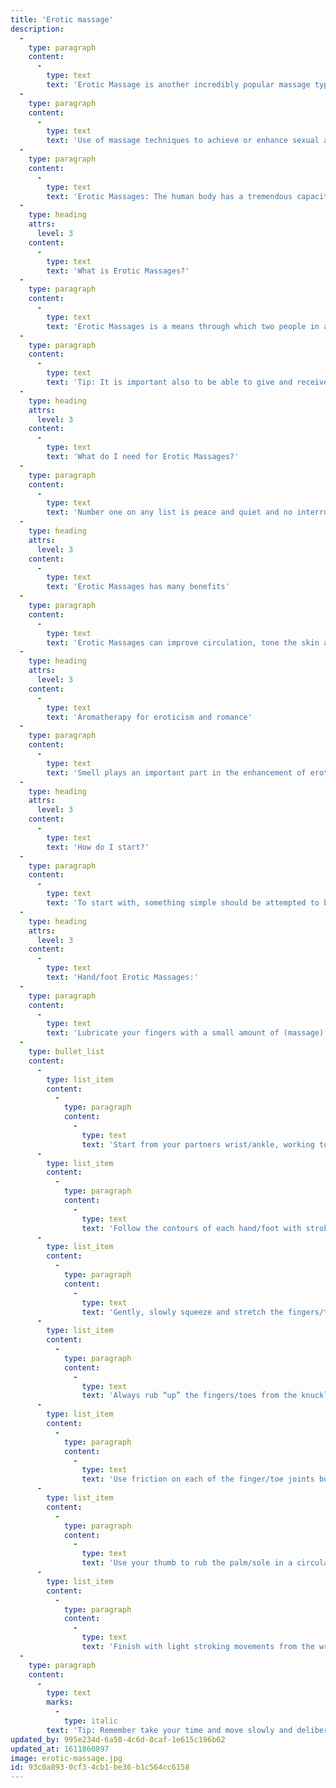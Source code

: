 ```yaml
---
title: 'Erotic massage'
description:
  -
    type: paragraph
    content:
      -
        type: text
        text: 'Erotic Massage is another incredibly popular massage type where one of our stunning masseuses uses touch and teasing to heighten your sexual desires into a frenzy.'
  -
    type: paragraph
    content:
      -
        type: text
        text: 'Use of massage techniques to achieve or enhance sexual arousal. Massages have been used for medical purposes for a very long time, and their use for erotic purposes also has a long history. Today, erotic massage is used by some people on occasion as a part of sex, either as foreplay. Erotic massages typically feature massages around the erogenous zones of the body to increase sexual arousal.'
  -
    type: paragraph
    content:
      -
        type: text
        text: 'Erotic Massages: The human body has a tremendous capacity to experience pleasure through its five senses: sight, sound, smell, taste and, above all, touch. Heightening these senses to the point of exquisite joy is a playful art which brings a new and deeper level of intimacy between two people in a loving relationship.'
  -
    type: heading
    attrs:
      level: 3
    content:
      -
        type: text
        text: 'What is Erotic Massages?'
  -
    type: paragraph
    content:
      -
        type: text
        text: 'Erotic Massages is a means through which two people in an intimate relationship touch and stimulate each other, communicate love and tenderness too. Touch and massage, therefore, are the perfect tools for sexual foreplay. It is through the stimulation and stroking of the skin that sexually sensitive nerve receptors throughout the body are set alight. Human body as being wholly erotogenic and it is. Indeed, it is through the skin that the tactile messages of love, tenderness, and desire are received. By touching, caressing and fondling the skin, the flame of sexual desire is kindled, while at the same time the emotions and the soul are nourished.'
  -
    type: paragraph
    content:
      -
        type: text
        text: 'Tip: It is important also to be able to give and receive erotic massage without criticism, without expectation and whether you are the receiver or giver to get into your own space to experience the feeling of touching and being touched.'
  -
    type: heading
    attrs:
      level: 3
    content:
      -
        type: text
        text: 'What do I need for Erotic Massages?'
  -
    type: paragraph
    content:
      -
        type: text
        text: 'Number one on any list is peace and quiet and no interruptions. Get rid of distractions. The room you use should be warm and comfortable. If you are playing with food or oils make sure that you have a large towel handy to sit or lie on.  Perhaps you may like fragrance with oil burners and essential oils, candles, or incense sticks. Music too can play an important part so take time to choose something suitable. Turn your room into a haven of seduction and saucyness!'
  -
    type: heading
    attrs:
      level: 3
    content:
      -
        type: text
        text: 'Erotic Massages has many benefits'
  -
    type: paragraph
    content:
      -
        type: text
        text: 'Erotic Massages can improve circulation, tone the skin and relax muscles. There is also some evidence that massage releases the bodys own endorphins or opiates and even levels of some hormones are raised through regular massage. Massage is a good way to maintain your “youth”. With a partner, erotic massage is a great way to explore and feel close. We all have responses to certain scents. Aromatherapy can evoke positive feelings and emotions. It goes hand in hand with the belief that state of mind can also help with physical problems.'
  -
    type: heading
    attrs:
      level: 3
    content:
      -
        type: text
        text: 'Aromatherapy for eroticism and romance'
  -
    type: paragraph
    content:
      -
        type: text
        text: 'Smell plays an important part in the enhancement of eroticism. Humans, like animals, are said to give off powerful sexual scents called pheromones from their sweat glands when they are in the mood for sexual activity. These odorous chemicals work subliminally and are believed to affect the behaviour of others without their even being aware of them.'
  -
    type: heading
    attrs:
      level: 3
    content:
      -
        type: text
        text: 'How do I start?'
  -
    type: paragraph
    content:
      -
        type: text
        text: 'To start with, something simple should be attempted to build confidence and comfort with the process. If you have never done it before you may not know where to start. You know your partner and can choose either feet or hands to begin with. Make a playful, gentle suggestion that you would like to try something new and different and go from there.'
  -
    type: heading
    attrs:
      level: 3
    content:
      -
        type: text
        text: 'Hand/foot Erotic Massages:'
  -
    type: paragraph
    content:
      -
        type: text
        text: 'Lubricate your fingers with a small amount of (massage) oil. Do not put oil directly onto your partner’s skin.'
  -
    type: bullet_list
    content:
      -
        type: list_item
        content:
          -
            type: paragraph
            content:
              -
                type: text
                text: 'Start from your partners wrist/ankle, working towards your fingers/toes.'
      -
        type: list_item
        content:
          -
            type: paragraph
            content:
              -
                type: text
                text: 'Follow the contours of each hand/foot with stroking movements with your finger tips lightly.'
      -
        type: list_item
        content:
          -
            type: paragraph
            content:
              -
                type: text
                text: 'Gently, slowly squeeze and stretch the fingers/toes one at a time from the left little finger/toe over to the right little finger/toe with your thumb and first finger.'
      -
        type: list_item
        content:
          -
            type: paragraph
            content:
              -
                type: text
                text: 'Always rub “up” the fingers/toes from the knuckle/joint to the nail.'
      -
        type: list_item
        content:
          -
            type: paragraph
            content:
              -
                type: text
                text: 'Use friction on each of the finger/toe joints both back and front.'
      -
        type: list_item
        content:
          -
            type: paragraph
            content:
              -
                type: text
                text: 'Use your thumb to rub the palm/sole in a circular motion adding a little pressure. As you do this you cup lightly of the hand/foot with the rest of your fingers.'
      -
        type: list_item
        content:
          -
            type: paragraph
            content:
              -
                type: text
                text: 'Finish with light stroking movements from the wrist/ankle to the ends of the fingers/toes with your finger tips as before.'
  -
    type: paragraph
    content:
      -
        type: text
        marks:
          -
            type: italic
        text: 'Tip: Remember take your time and move slowly and deliberately. There is a world of difference between a tickle and a massage'
updated_by: 995e234d-6a50-4c6d-8caf-1e615c196b62
updated_at: 1611860897
image: erotic-massage.jpg
id: 93c0a893-0cf3-4cb1-be36-b1c564cc6158
---
```


